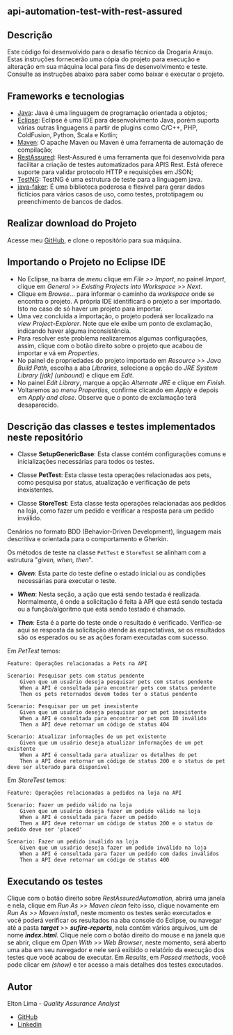 ## api-automation-test-with-rest-assured

## Descrição
Este código foi desenvolvido para o desafio técnico da Drogaria Araujo. Estas instruções fornecerão uma cópia do projeto para execução e alteração em sua máquina local para fins de desenvolvimento e teste. Consulte as instruções abaixo para saber como baixar e executar o projeto.

## Frameworks e tecnologias
-   [Java](https://www.oracle.com/java/technologies/downloads/): Java é uma linguagem de programação orientada a objetos;
-   [Eclipse](https://www.eclipse.org/downloads/): Eclipse é uma IDE para desenvolvimento Java, porém suporta várias outras linguagens a partir de plugins como C/C++, PHP, ColdFusion, Python, Scala e Kotlin;
-   [Maven](https://maven.apache.org/download.cgi): O apache Maven ou Maven é uma ferramenta de automação de compilação;
-   [RestAssured](https://github.com/rest-assured/rest-assured/wiki/GettingStarted): Rest-Assured é uma ferramenta que foi desenvolvida para facilitar a criação de testes automatizados para APIS Rest. Está oferece suporte para validar protocolo HTTP e requisições em JSON;
-   [TestNG](https://testng.org/#_download): TestNG é uma estrutura de teste para a linguagem java.
-   [java-faker](https://github.com/ReGYChang/java-faker): É uma biblioteca poderosa e flexível para gerar dados fictícios para vários casos de uso, como testes, prototipagem ou preenchimento de bancos de dados.

## Realizar download do Projeto

Acesse meu [GitHub](https://github.com/lanotle/araujo_drugstore), e clone o repositório para sua máquina.

## Importando o Projeto no Eclipse IDE
- No Eclipse, na barra de _menu_ clique em _File >> Import_, no painel _Import_, clique em _General >> Existing Projects into Workspace >> Next_.
- Clique em _Browse_… para informar o caminho da _workspace_ onde se encontra o projeto. A própria IDE identificará o projeto a ser importado. Isto no caso de só haver um projeto para importar.
- Uma vez concluída a importação, o projeto poderá ser localizado na  _view Project-Explorer_. Note que ele exibe um ponto de exclamação, indicando haver alguma inconsistência.
- Para resolver este problema realizaremos algumas configurações, assim, clique com o botão direito sobre o projeto que acabou de importar e vá em  _Properties_.
- No painel de propriedades do projeto importado em _Resource >> Java Build Path_, escolha a aba _Libraries_, selecione a opção do _JRE System Library [jdk] (unbound)_ e clique em _Edit_.
- No painel _Edit Library_, marque a opção _Alternate JRE_ e clique em _Finish_.
- Voltaremos ao _menu Properties,_ confirme clicando em _Apply_ e depois em _Apply and close_. Observe que o ponto de exclamação terá desaparecido.

## Descrição das classes e testes implementados neste repositório

- Classe **SetupGenericBase**: 
Esta classe contém configurações comuns e inicializações necessárias para todos os testes. 

- Classe **PetTest**: 
Esta classe testa operações relacionadas aos pets, como pesquisa por status, atualização e verificação de pets inexistentes.

- Classe **StoreTest**: 
Esta classe testa operações relacionadas aos pedidos na loja, como fazer um pedido e verificar a resposta para um pedido inválido.

Cenários no formato BDD (Behavior-Driven Development), linguagem mais descritiva e orientada para o comportamento e Gherkin.

Os métodos de teste na classe `PetTest` e `StoreTest` se alinham com a estrutura "_given, when, then_".

- **_Given_**: Esta parte do teste define o estado inicial ou as condições necessárias para executar o teste. 

- **_When_**: Nesta seção, a ação que está sendo testada é realizada. Normalmente, é onde a solicitação é feita à API que está sendo testada ou a função/algoritmo que está sendo testado é chamado.

- **_Then_**: Esta é a parte do teste onde o resultado é verificado. Verifica-se aqui se resposta da solicitação atende às expectativas, se os resultados são os esperados ou se as ações foram executadas com sucesso.

Em _PetTest_ temos:

    Feature: Operações relacionadas a Pets na API
    
    Scenario: Pesquisar pets com status pendente
        Given que um usuário deseja pesquisar pets com status pendente
        When a API é consultada para encontrar pets com status pendente
        Then os pets retornados devem todos ter o status pendente
    
    Scenario: Pesquisar por um pet inexistente
        Given que um usuário deseja pesquisar por um pet inexistente
        When a API é consultada para encontrar o pet com ID inválido
        Then a API deve retornar um código de status 404
    
    Scenario: Atualizar informações de um pet existente
        Given que um usuário deseja atualizar informações de um pet existente
        When a API é consultada para atualizar os detalhes do pet
        Then a API deve retornar um código de status 200 e o status do pet deve ser alterado para disponível

Em _StoreTest_ temos: 

    Feature: Operações relacionadas a pedidos na loja na API
    
    Scenario: Fazer um pedido válido na loja
        Given que um usuário deseja fazer um pedido válido na loja
        When a API é consultada para fazer um pedido
        Then a API deve retornar um código de status 200 e o status do pedido deve ser 'placed'
    
    Scenario: Fazer um pedido inválido na loja
        Given que um usuário deseja fazer um pedido inválido na loja
        When a API é consultada para fazer um pedido com dados inválidos
        Then a API deve retornar um código de status 400

## Executando os testes

Clique com o botão direito sobre _RestAssuredAutomation_, abrirá uma janela e nela, clique em _Run As >> Maven clean_ feito isso, clique novamente em _Run As >> Maven install_, neste momento os testes serão executados e você poderá verificar os resultados na aba console do Eclipse, ou navegar até a pasta _**target**_ >> _**sufire-reports**_, nela contém vários arquivos, um de nome _**index.html**_. Clique nele com o botão direito do mouse e na janela que se abrir, clique em _Open With_ >> _Web Browser_, neste momento, será aberto uma aba em seu navegador e nele será exibido o relatório da execução dos testes que você acabou de executar.
Em _Results_, em _Passed methods_, você pode clicar em _(show)_ e ter acesso a mais detalhes dos testes executados.

## Autor

Elton Lima - _Quality Assurance Analyst_
-   [GitHub](https://github.com/lanotle)
-   [Linkedin](https://www.linkedin.com/in/lanotle)
